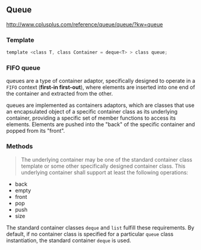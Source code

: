 ## Queue
<http://www.cplusplus.com/reference/queue/queue/?kw=queue>
### Template
```c
template <class T, class Container = deque<T> > class queue;
```

### FIFO queue
queues are a type of container adaptor, specifically designed to operate in a `FIFO` context (**first-in first-out**), where elements are inserted into one end of the container and extracted from the other.

queues are implemented as containers adaptors, which are classes that use an encapsulated object of a specific container class as its underlying container, providing a specific set of member functions to access its elements. Elements are pushed into the "back" of the specific container and popped from its "front".

### Methods
> The underlying container may be one of the standard container class template or some other specifically designed container class. This underlying container shall support at least the following operations:

- back
- empty
- front
- pop
- push
- size

The standard container classes `deque` and `list` fulfill these requirements. By default, if no container class is specified for a particular `queue` class instantiation, the standard container `deque` is used.